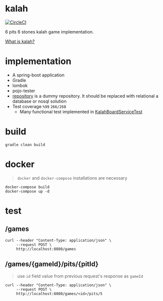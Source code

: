 # kalah

[![CircleCI](https://circleci.com/gh/rslvn/kalah.svg?style=svg)](https://circleci.com/gh/rslvn/kalah)

6 pits 6 stones kalah game implementation.

[What is kalah?](https://en.wikipedia.org/wiki/Kalah)

# implementation
* A spring-boot application
* Gradle
* lombok
* pojo-tester
* [repository](/src/main/java/com/example.kalah/repository) is a dummy repository. It should be replaced with relational a database or nosql solution
* Test coverage `%99` `266/268`
    * Many functional test implemented in [KalahBoardServiceTest](/src/test/java/com/example.kalah/service/KalahBoardServiceTest.java)

# build

```
gradle clean build
```

# docker
> `docker` and `docker-compose` installations are necessary
```
docker-compose build
docker-compose up -d
```

# test

## /games

```
curl --header "Content-Type: application/json" \
     --request POST \
     http://localhost:8080/games
```

## /games/{gameId}/pits/{pitId}

> use `id` field value from previous request's response as `gameId` 

```
curl --header "Content-Type: application/json" \
     --request POST \
     http://localhost:8080/games/<id>/pits/5
```